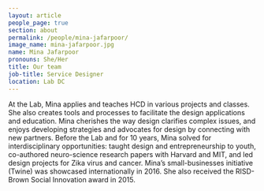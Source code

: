 ```yaml
---
layout: article
people_page: true
section: about
permalink: /people/mina-jafarpoor/
image_name: mina-jafarpoor.jpg
name: Mina Jafarpoor
pronouns: She/Her
title: Our team
job-title: Service Designer
location: Lab DC
---
```

At the Lab, Mina applies and teaches HCD in various projects and classes. She also creates tools and processes to facilitate the design applications and education. Mina cherishes the way design clarifies complex issues, and enjoys developing strategies and advocates for design by connecting with new partners. Before the Lab and for 10 years, Mina solved for interdisciplinary opportunities:  taught design and entrepreneurship to youth, co-authored neuro-science research papers with Harvard and MIT, and led design projects for Zika virus and cancer. Mina’s small-businesses initiative (Twine) was showcased internationally in 2016. She also received the RISD-Brown Social Innovation award in 2015.

